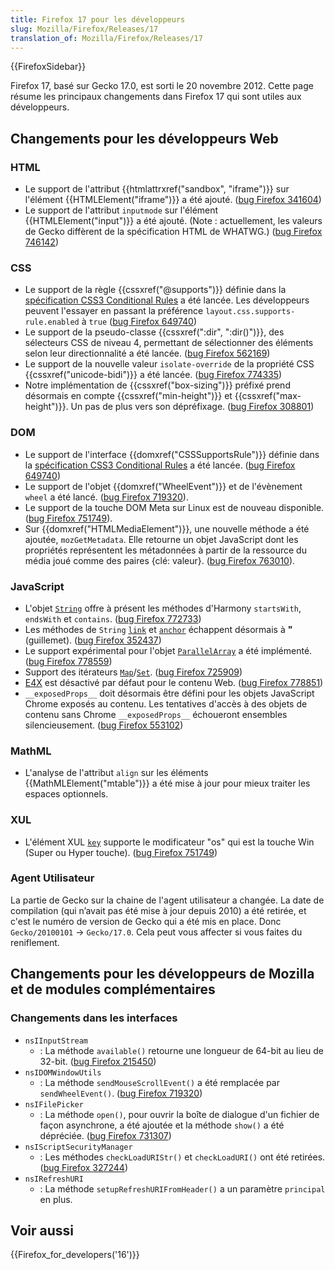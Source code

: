 ```yaml
---
title: Firefox 17 pour les développeurs
slug: Mozilla/Firefox/Releases/17
translation_of: Mozilla/Firefox/Releases/17
---
```


{{FirefoxSidebar}}

Firefox 17, basé sur Gecko 17.0, est sorti le 20 novembre 2012. Cette page résume les principaux changements dans Firefox 17 qui sont utiles aux développeurs.

## Changements pour les développeurs Web

### HTML

- Le support de l'attribut {{htmlattrxref("sandbox", "iframe")}} sur l'élément {{HTMLElement("iframe")}} a été ajouté. ([bug Firefox 341604](https://bugzil.la/341604))
- Le support de l'attribut `inputmode` sur l'élément {{HTMLElement("input")}} a été ajouté. (Note : actuellement, les valeurs de Gecko diffèrent de la spécification HTML de WHATWG.) ([bug Firefox 746142](https://bugzil.la/746142))

### CSS

- Le support de la règle {{cssxref("@supports")}} définie dans la [spécification CSS3 Conditional Rules](http://dev.w3.org/csswg/css3-conditional/) a été lancée. Les développeurs peuvent l'essayer en passant la préférence `layout.css.supports-rule.enabled` à `true` ([bug Firefox 649740](https://bugzil.la/649740))
- Le support de la pseudo-classe {{cssxref(":dir", ":dir()")}}, des sélecteurs CSS de niveau 4, permettant de sélectionner des éléments selon leur directionnalité a été lancée. ([bug Firefox 562169](https://bugzil.la/562169))
- Le support de la nouvelle valeur `isolate-override` de la propriété CSS {{cssxref("unicode-bidi")}} a été lancée. ([bug Firefox 774335](https://bugzil.la/774335))
- Notre implémentation de {{cssxref("box-sizing")}} préfixé prend désormais en compte {{cssxref("min-height")}} et {{cssxref("max-height")}}. Un pas de plus vers son dépréfixage. ([bug Firefox 308801](https://bugzil.la/308801))

### DOM

- Le support de l'interface {{domxref("CSSSupportsRule")}} définie dans la [spécification CSS3 Conditional Rules](http://dev.w3.org/csswg/css3-conditional/) a été lancée. ([bug Firefox 649740](https://bugzil.la/649740))
- Le support de l'objet {{domxref("WheelEvent")}} et de l'évènement `wheel` a été lancé. ([bug Firefox 719320](https://bugzil.la/719320)).
- Le support de la touche DOM Meta sur Linux est de nouveau disponible. ([bug Firefox 751749](https://bugzil.la/751749)).
- Sur {{domxref("HTMLMediaElement")}}, une nouvelle méthode a été ajoutée, `mozGetMetadata`. Elle retourne un objet JavaScript dont les propriétés représentent les métadonnées à partir de la ressource du média joué comme des paires {clé: valeur}. ([bug Firefox 763010](https://bugzil.la/763010)).

### JavaScript

- L'objet [`String`](/fr/docs/JavaScript/R%C3%A9f%C3%A9rence_JavaScript/Objets_globaux/String) offre à présent les méthodes d'Harmony `startsWith`, `endsWith` et `contains`. ([bug Firefox 772733](https://bugzil.la/772733))
- Les méthodes de `String` [`link`](/fr/docs/JavaScript/Reference/Global_Objects/String/link) et [`anchor`](/fr/docs/JavaScript/Reference/Global_Objects/String/anchor) échappent désormais à **"** (guillemet). ([bug Firefox 352437](https://bugzil.la/352437))
- Le support expérimental pour l'objet [`ParallelArray`](/fr/docs/JavaScript/R%C3%A9f%C3%A9rence_JavaScript/Objets_globaux/ParallelArray) a été implémenté. ([bug Firefox 778559](https://bugzil.la/778559))
- Support des itérateurs [`Map`](/fr/docs/JavaScript/Reference/Global_Objects/Map)/[`Set`](/fr/docs/JavaScript/Reference/Global_Objects/Set). ([bug Firefox 725909](https://bugzil.la/725909))
- [E4X](/fr/docs/E4X) est désactivé par défaut pour le contenu Web. ([bug Firefox 778851](https://bugzil.la/778851))
- `__exposedProps__` doit désormais être défini pour les objets JavaScript Chrome exposés au contenu. Les tentatives d'accès à des objets de contenu sans Chrome `__exposedProps__` échoueront ensembles silencieusement. ([bug Firefox 553102](https://bugzil.la/553102))

### MathML

- L'analyse de l'attribut `align` sur les éléments {{MathMLElement("mtable")}} a été mise à jour pour mieux traiter les espaces optionnels.

### XUL

- L'élément XUL [`key`](/fr/docs/XUL/key) supporte le modificateur "os" qui est la touche Win (Super ou Hyper touche). ([bug Firefox 751749](https://bugzil.la/751749))

### Agent Utilisateur

La partie de Gecko sur la chaine de l'agent utilisateur a changée. La date de compilation (qui n’avait pas été mise à jour depuis 2010) a été retirée, et c'est le numéro de version de Gecko qui a été mis en place. Donc `Gecko/20100101` -> `Gecko/17.0`. Cela peut vous affecter si vous faites du reniflement.

## Changements pour les développeurs de Mozilla et de modules complémentaires

### Changements dans les interfaces

- `nsIInputStream`
  - : La méthode `available()` retourne une longueur de 64-bit au lieu de 32-bit. ([bug Firefox 215450](https://bugzil.la/215450))
- `nsIDOMWindowUtils`
  - : La méthode `sendMouseScrollEvent()` a été remplacée par `sendWheelEvent()`. ([bug Firefox 719320](https://bugzil.la/719320))
- `nsIFilePicker`
  - : La méthode `open()`, pour ouvrir la boîte de dialogue d'un fichier de façon asynchrone, a été ajoutée et la méthode `show()` a été dépréciée. ([bug Firefox 731307](https://bugzil.la/731307))
- `nsIScriptSecurityManager`
  - : Les méthodes `checkLoadURIStr()` et `checkLoadURI()` ont été retirées. ([bug Firefox 327244](https://bugzil.la/327244))
- `nsIRefreshURI`
  - : La méthode `setupRefreshURIFromHeader()` a un paramètre `principal` en plus.

## Voir aussi

{{Firefox_for_developers('16')}}
